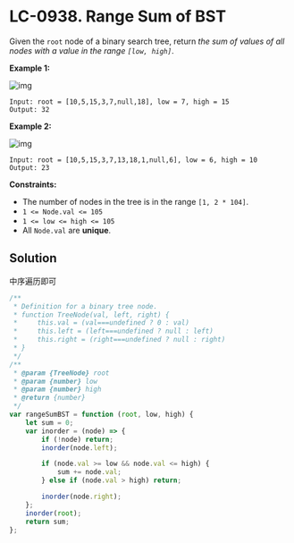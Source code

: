 # LC-0938. Range Sum of BST

Given the `root` node of a binary search tree, return _the sum of values of all nodes with a value in the range `[low, high]`_.

**Example 1:**

![img](https://assets.leetcode.com/uploads/2020/11/05/bst1.jpg)

```
Input: root = [10,5,15,3,7,null,18], low = 7, high = 15
Output: 32
```

**Example 2:**

![img](https://assets.leetcode.com/uploads/2020/11/05/bst2.jpg)

```
Input: root = [10,5,15,3,7,13,18,1,null,6], low = 6, high = 10
Output: 23
```

**Constraints:**

-   The number of nodes in the tree is in the range `[1, 2 * 104]`.
-   `1 <= Node.val <= 105`
-   `1 <= low <= high <= 105`
-   All `Node.val` are **unique**.

## Solution

中序遍历即可

```javascript
/**
 * Definition for a binary tree node.
 * function TreeNode(val, left, right) {
 *     this.val = (val===undefined ? 0 : val)
 *     this.left = (left===undefined ? null : left)
 *     this.right = (right===undefined ? null : right)
 * }
 */
/**
 * @param {TreeNode} root
 * @param {number} low
 * @param {number} high
 * @return {number}
 */
var rangeSumBST = function (root, low, high) {
    let sum = 0;
    var inorder = (node) => {
        if (!node) return;
        inorder(node.left);

        if (node.val >= low && node.val <= high) {
            sum += node.val;
        } else if (node.val > high) return;

        inorder(node.right);
    };
    inorder(root);
    return sum;
};
```
